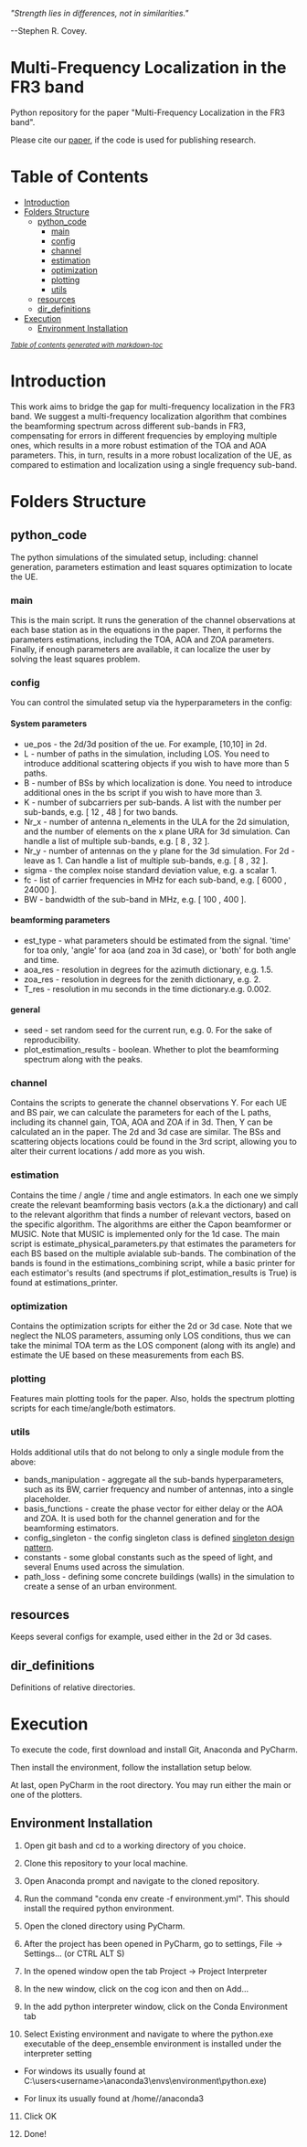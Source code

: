 *"Strength lies in differences, not in similarities."* 

--Stephen R. Covey.

# Multi-Frequency Localization in the FR3 band

Python repository for the paper "Multi-Frequency Localization in the FR3 band".

Please cite our [paper](https://arxiv.org/abs/2305.07309), if the code is used for publishing research. 

# Table of Contents

- [Introduction](#introduction)
- [Folders Structure](#folders-structure)
  * [python_code](#python_code)
    + [main](#main)
    + [config](#config)
    + [channel](#channel)
    + [estimation](#estimation)
    + [optimization](#optimization)
    + [plotting](#plotting)
    + [utils](#utils)
  * [resources](#resources)
  * [dir_definitions](#dir_definitions)
- [Execution](#execution)
  * [Environment Installation](#environment-installation)

<small><i><a href='http://ecotrust-canada.github.io/markdown-toc/'>Table of contents generated with markdown-toc</a></i></small>

# Introduction

This work aims to bridge the gap for multi-frequency localization in the FR3 band. We suggest a multi-frequency localization algorithm that combines the beamforming spectrum across different sub-bands in FR3, compensating for errors in different frequencies by employing multiple ones, which results in a more robust estimation of the TOA and AOA parameters. This, in turn, results in a more robust localization of the UE, as compared to estimation and localization using a single frequency sub-band.

# Folders Structure

## python_code 

The python simulations of the simulated setup, including: channel generation, parameters estimation and least squares optimization to locate the UE.

### main

This is the main script. It runs the generation of the channel observations at each base station as in the equations in the paper. Then, it performs the parameters estimations, including the TOA, AOA and ZOA parameters. Finally, if enough parameters are available, it can localize the user by solving the least squares problem.

### config 

You can control the simulated setup via the hyperparameters in the config:

#### System parameters

* ue_pos - the 2d/3d position of the ue. For example, [10,10] in 2d.
* L - number of paths in the simulation, including LOS. You need to introduce additional scattering objects if you wish to have more than 5 paths.
* B - number of BSs by which localization is done.  You need to introduce additional ones in the bs script if you wish to have more than 3.
* K - number of subcarriers per sub-bands. A list with the number per sub-bands, e.g. [ 12 , 48 ] for two bands.
* Nr_x - number of antenna n_elements in the ULA for the 2d simulation, and the number of elements on the x plane URA for 3d simulation. Can handle a list of multiple sub-bands, e.g. [ 8 , 32 ]. 
* Nr_y - number of antennas on the y plane for the 3d simulation. For 2d - leave as 1. Can handle a list of multiple sub-bands, e.g. [ 8 , 32 ]. 
* sigma - the complex noise standard deviation value, e.g. a scalar 1.
* fc - list of carrier frequencies in MHz for each sub-band, e.g. [ 6000 , 24000 ].
* BW -  bandwidth of the sub-band in MHz, e.g. [ 100 , 400 ].

#### beamforming parameters
* est_type - what parameters should be estimated from the signal. 'time' for toa only, 'angle' for aoa (and zoa in 3d case), or 'both' for both angle and time.
* aoa_res - resolution in degrees for the azimuth dictionary, e.g. 1.5.
* zoa_res - resolution in degrees for the zenith dictionary, e.g. 2.
* T_res - resolution in mu seconds in the time dictionary.e.g. 0.002.

#### general
* seed - set random seed for the current run, e.g. 0. For the sake of reproducibility. 
* plot_estimation_results - boolean. Whether to plot the beamforming spectrum along with the peaks.

### channel

Contains the scripts to generate the channel observations Y. For each UE and BS pair, we can calculate the parameters for each of the L paths, including its channel gain, TOA, AOA and ZOA if in 3d. Then, Y can be calculated an in the paper. The 2d and 3d case are similar. The BSs and scattering objects locations could be found in the 3rd script, allowing you to alter their current locations / add more as you wish.

### estimation

Contains the time / angle / time and angle estimators. In each one we simply create the relevant beamforming basis vectors (a.k.a the dictionary) and call to the relevant algorithm that finds a number of relevant vectors, based on the specific algorithm. The algorithms are either the Capon beamformer or MUSIC. Note that MUSIC is implemented only for the 1d case. The main script is estimate_physical_parameters.py that estimates the parameters for each BS based on the multiple avialable sub-bands. The combination of the bands is found in the estimations_combining script, while a basic printer for each estimator's results (and spectrums if plot_estimation_results is True) is found at estimations_printer.

### optimization

Contains the optimization scripts for either the 2d or 3d case. Note that we neglect the NLOS parameters, assuming only LOS conditions, thus we can take the minimal TOA term as the LOS component (along with its angle) and estimate the UE based on these measurements from each BS.

### plotting

Features main plotting tools for the paper. Also, holds the spectrum plotting scripts for each time/angle/both estimators. 

### utils

Holds additional utils that do not belong to only a single module from the above: 

* bands_manipulation - aggregate all the sub-bands hyperparameters, such as its BW, carrier frequency and number of antennas, into a single placeholder.
* basis_functions - create the phase vector for either delay or the AOA and ZOA. It is used both for the channel generation and for the beamforming estimators.
* config_singleton - the config singleton class is defined [singleton design pattern](https://en.wikipedia.org/wiki/Singleton_pattern).
* constants - some global constants such as the speed of light, and several Enums used across the simulation.
* path_loss - defining some concrete buildings (walls) in the simulation to create a sense of an urban environment. 

## resources

Keeps several configs for example, used either in the 2d or 3d cases.

## dir_definitions 

Definitions of relative directories.

# Execution

To execute the code, first download and install Git, Anaconda and PyCharm.

Then install the environment, follow the installation setup below. 

At last, open PyCharm in the root directory. You may run either the main or one of the plotters.

## Environment Installation

1. Open git bash and cd to a working directory of you choice.

2. Clone this repository to your local machine.

3. Open Anaconda prompt and navigate to the cloned repository.

4. Run the command "conda env create -f environment.yml". This should install the required python environment.

5. Open the cloned directory using PyCharm.

6. After the project has been opened in PyCharm, go to settings, File -> Settings... (or CTRL ALT S)

7. In the opened window open the tab Project -> Project Interpreter

8. In the new window, click on the cog icon and then on Add...

9. In the add python interpreter window, click on the Conda Environment tab

10. Select Existing environment and navigate to where the python.exe executable of the deep_ensemble environment is installed under the interpreter setting

  - For windows its usually found at C:\users\<username>\anaconda3\envs\environment\python.exe)

  - For linux its usually found at /home/<username>/anaconda3
  
11. Click OK

12. Done!
